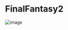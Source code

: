 # FinalFantasy2

![image](https://github.com/eido321/FinalFantasy2/assets/54716567/387741aa-edd5-4936-a2c7-9b8d049a2e5d)
